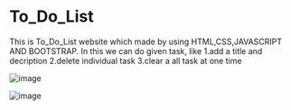 # To_Do_List

This is To_Do_List website which made by using HTML,CSS,JAVASCRIPT AND BOOTSTRAP.
In this we can do given task,
like 1.add a title and decription
2.delete individual task
3.clear a all task at one time 

![image](https://user-images.githubusercontent.com/108118328/220288609-97669e26-6ee0-4e61-ae75-ee600fb2d213.png)



![image](https://user-images.githubusercontent.com/108118328/220288722-e1df2f07-ee5d-460f-8ff8-525a893f36da.png)
